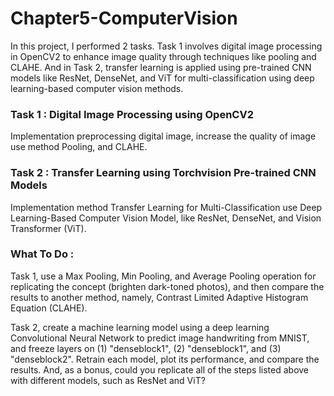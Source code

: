 # Chapter5-ComputerVision
In this project, I performed 2 tasks. Task 1 involves digital image processing in OpenCV2 to enhance image quality through techniques like pooling and CLAHE. And in Task 2, transfer learning is applied using pre-trained CNN models like ResNet, DenseNet, and ViT for multi-classification using deep learning-based computer vision methods.

### Task 1 : Digital Image Processing using OpenCV2
Implementation preprocessing digital image, increase the quality of image use method Pooling, and CLAHE.

### Task 2 : Transfer Learning using Torchvision Pre-trained CNN Models
Implementation method Transfer Learning for Multi-Classification use Deep Learning-Based Computer Vision Model, like ResNet, DenseNet, and Vision Transformer (ViT).


### What To Do :
Task 1, use a Max Pooling, Min Pooling, and Average Pooling operation for replicating the concept (brighten dark-toned photos), and then compare the results to another method, namely, Contrast Limited Adaptive Histogram Equation (CLAHE). 

Task 2, create a machine learning model using a deep learning Convolutional Neural Network to predict image handwriting from MNIST, and freeze layers on (1) "denseblock1", (2) "denseblock1", and (3) "denseblock2". Retrain each model, plot its performance, and compare the results. And, as a bonus, could you replicate all of the steps listed above with different models, such as ResNet and ViT?
